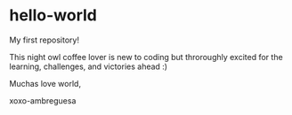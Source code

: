 # hello-world

My first repository!

This night owl coffee lover is new to coding but throroughly excited for the learning, challenges, and victories ahead :)

Muchas love world,

xoxo-ambreguesa
